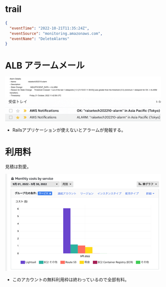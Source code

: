 # trail

```json
{
  "eventTime": "2022-10-21T11:35:24Z",
  "eventSource": "monitoring.amazonaws.com",
  "eventName": "DeleteAlarms"
}
```

# ALB アラームメール

![image](./img/スクリーンショット%202022-10-21%2021.12.40.png)
![image](./img/スクリーンショット%202022-10-21%2021.07.35.png)

- Railsアプリケーションが使えないとアラームが発報する。

# 利用料

見積は割愛。

![image](./img/スクリーンショット%202022-10-21%2021.09.26.png)

- このアカウントの無料利用枠は終わっているので全部有料。
